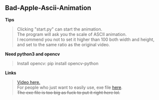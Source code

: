## Bad-Apple-Ascii-Animation

**Tips**
>Clicking "start.py" can start the animation.  
>The program will ask you the scale of ASCII animation.  
>I recommend you not to set it higher than 100 both width and height, and set to the same ratio as the original video.

**Need python3 and opencv**
>Install opencv: pip install opencv-python

**Links**
>[Video here.](https://youtu.be/kolcMueYQMw)  
>For people who just want to easily use, exe file [here](https://drive.google.com/drive/folders/10Mv6SztT0jr-yEC20ksxw8jAXGUmQwd9?usp=sharing).  
>~~The exe file is too big as fuck to put it right here lol.~~
